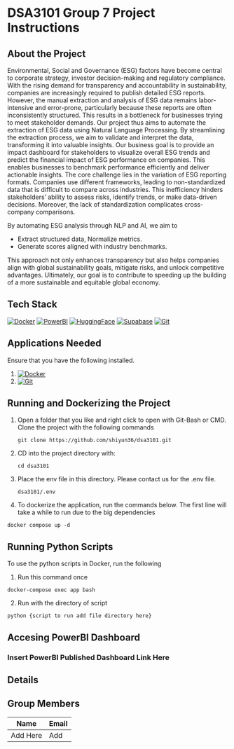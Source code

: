 # DSA3101 Group 7 Project Instructions

## About the Project
Environmental, Social and Governance (ESG) factors have become central to corporate strategy, investor decision-making and regulatory compliance. With the rising demand for transparency and accountability in sustainability, companies are increasingly required to publish detailed ESG reports. However, the manual extraction and analysis of ESG data remains labor-intensive and error-prone, particularly because these reports are often inconsistently structured. This results in a bottleneck for businesses trying to meet stakeholder demands. 
Our project thus aims to automate the extraction of ESG data using Natural Language Processing. By streamlining the extraction process, we aim to validate and interpret the data, transforming it into valuable insights. Our business goal is to provide an impact dashboard for stakeholders to visualize overall ESG trends and predict the financial impact of ESG performance on companies. This enables businesses to benchmark performance efficiently and deliver actionable insights.
The core challenge lies in the variation of ESG reporting formats. Companies use different frameworks, leading to non-standardized data that is difficult to compare across industries. This inefficiency hinders stakeholders’ ability to assess risks, identify trends, or make data-driven decisions. Moreover, the lack of standardization complicates cross-company comparisons.

By automating ESG analysis through NLP and AI, we aim to 
- Extract structured data, Normalize metrics.
- Generate scores aligned with industry benchmarks.

This approach not only enhances transparency but also helps companies align with global sustainability goals, mitigate risks, and unlock competitive advantages. Ultimately, our goal is to contribute to speeding up the building of a more sustainable and equitable global economy.

## Tech Stack
[![Docker](https://img.shields.io/badge/Docker-Container-blue?logo=docker&style=flat-square)](https://www.docker.com/products/docker-desktop/)
[![PowerBI](https://img.shields.io/badge/PowerBI-Frontend-orange?logo=powerbi&style=flat-square)](https://powerbi.microsoft.com/)
[![HuggingFace](https://img.shields.io/badge/HuggingFace-Backend-blue?logo=huggingface&style=flat-square)](https://huggingface.co/)
[![Supabase](https://img.shields.io/badge/Supabase-Database-green?logo=supabase&style=flat-square)](https://supabase.io/)
[![Git](https://img.shields.io/badge/Git-Version%20Control-F05032?logo=git&style=flat-square)](https://git-scm.com/)


## Applications Needed
Ensure that you have the following installed.
1. [![Docker](https://img.shields.io/badge/Docker-Container-blue?logo=docker&style=flat-square)](https://www.docker.com/products/docker-desktop/)
2. [![Git](https://img.shields.io/badge/Git-Version%20Control-F05032?logo=git&style=flat-square)](https://git-scm.com/)

## Running and Dockerizing the Project
1. Open a folder that you like and right click to open with Git-Bash or CMD. Clone the project with the following commands
   ```
   git clone https://github.com/shiyun36/dsa3101.git
   ```
2. CD into the project directory with:
   ```
   cd dsa3101
   ```
3. Place the env file in this directory. Please contact us for the .env file.
   ```
   dsa3101/.env
   ```
4. To dockerize the application, run the commands below. The first line will take a while to run due to the big dependencies
  ```
  docker compose up -d
  ```
## Running Python Scripts
To use the python scripts in Docker, run the following

1. Run this command once
```
docker-compose exec app bash
```

2. Run with the directory of script
```
python {script to run add file directory here}
```

## Accesing PowerBI Dashboard

### Insert PowerBI Published Dashboard Link Here

## Details 

## Group Members

| Name           | Email          |
|----------------|-----------------|
| Add Here      | Add      |
